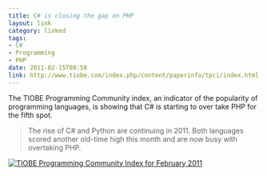 ```yaml
---
title: C# is closing the gap on PHP
layout: link
category: linked
tags:
- C#
- Programming
- PHP
date: 2011-02-15T08:58
link: http://www.tiobe.com/index.php/content/paperinfo/tpci/index.html
---
```


The TIOBE Programming Community index, an indicator of the popularity of programming languages, is showing that C# is starting to over take PHP for the fifth spot.

> The rise of C# and Python are continuing in 2011. Both languages scored another old-time high this month and are now busy with overtaking PHP.

<div class="inline illustration">
	<a href="http://www.tiobe.com/index.php/content/paperinfo/tpci/index.html" title="TIOBE Programming Community Index for February 2011">
		<img src="http://cdn.mylesbraithwaite.com/media/uploads/posts/2011-02-15-c-is-closing-the-gap-on-php/tiobe-index.png" alt="TIOBE Programming Community Index for February 2011">
	</a>
</div>